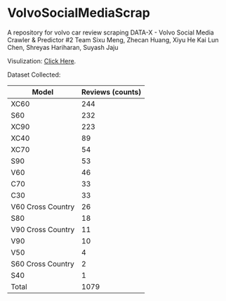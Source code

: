 # VolvoSocialMediaScrap
A repository for volvo car review scraping 
DATA-X - Volvo Social Media Crawler & Predictor #2 Team
Sixu Meng, Zhecan Huang, Xiyu He
Kai Lun Chen, Shreyas Hariharan, Suyash Jaju


Visulization: [Click Here](https://smeng3.github.io/VolvoSocialMediaScrap/).


Dataset Collected:


| Model | Reviews (counts) |
| --- | ----------- |
|XC60|244|
|S60|232|
|XC90|223|
|XC40|89|
|XC70|54|
|S90|53|
|V60|46|
|C70|33|
|C30|33|
|V60 Cross Country|26|
|S80|18|
|V90 Cross Country|11|
|V90|10|
|V50|4|
|S60 Cross Country|2|
|S40|1|
|Total|1079|
